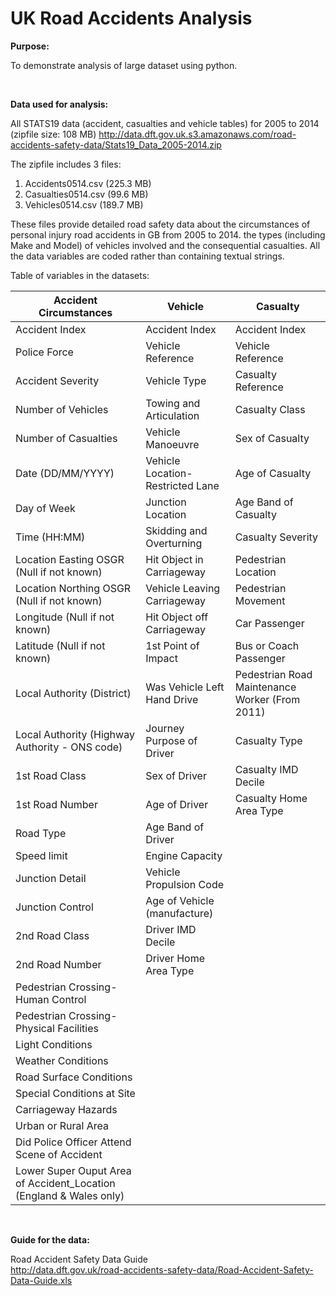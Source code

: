 # UK Road Accidents Analysis

**Purpose:**

To demonstrate analysis of large dataset using python.

<br>

**Data used for analysis:**

All STATS19 data (accident, casualties and vehicle tables) for 2005 to 2014 (zipfile size: 108 MB)
http://data.dft.gov.uk.s3.amazonaws.com/road-accidents-safety-data/Stats19_Data_2005-2014.zip

The zipfile includes 3 files:
1. Accidents0514.csv (225.3 MB)
2. Casualties0514.csv (99.6 MB)
3. Vehicles0514.csv (189.7 MB)

These files provide detailed road safety data about the circumstances of personal injury road accidents in GB from 2005 to 2014. the types (including Make and Model) of vehicles involved and the consequential casualties. All the data variables are coded rather than containing textual strings. 

Table of variables in the datasets:

| Accident Circumstances                                             | Vehicle                          | Casualty                                       |
|--------------------------------------------------------------------|----------------------------------|------------------------------------------------|
| Accident Index                                                     | Accident Index                   | Accident Index                                 |
| Police Force                                                       | Vehicle Reference                | Vehicle Reference                              |
| Accident Severity                                                  | Vehicle Type                     | Casualty Reference                             |
| Number of Vehicles                                                 | Towing and Articulation          | Casualty Class                                 |
| Number of Casualties                                               | Vehicle Manoeuvre                | Sex of Casualty                                |
| Date (DD/MM/YYYY)                                                  | Vehicle Location-Restricted Lane | Age of Casualty                                |
| Day of Week                                                        | Junction Location                | Age Band of Casualty                           |
| Time (HH:MM)                                                       | Skidding and Overturning         | Casualty Severity                              |
| Location Easting OSGR (Null if not known)                          | Hit Object in Carriageway        | Pedestrian Location                            |
| Location Northing OSGR (Null if not known)                         | Vehicle Leaving Carriageway      | Pedestrian Movement                            |
| Longitude (Null if not known)                                      | Hit Object off Carriageway       | Car Passenger                                  |
| Latitude (Null if not known)                                       | 1st Point of Impact              | Bus or Coach Passenger                         |
| Local Authority (District)                                         | Was Vehicle Left Hand Drive      | Pedestrian Road Maintenance Worker (From 2011) |
| Local Authority (Highway Authority - ONS code)                     | Journey Purpose of Driver        | Casualty Type                                  |
| 1st Road Class                                                     | Sex of Driver                    | Casualty IMD Decile                            |
| 1st Road Number                                                    | Age of Driver                    | Casualty Home Area Type                        |
| Road Type                                                          | Age Band of Driver               |                                                |
| Speed limit                                                        | Engine Capacity                  |                                                |
| Junction Detail                                                    | Vehicle Propulsion Code          |                                                |
| Junction Control                                                   | Age of Vehicle (manufacture)     |                                                |
| 2nd Road Class                                                     | Driver IMD Decile                |                                                |
| 2nd Road Number                                                    | Driver Home Area Type            |                                                |
| Pedestrian Crossing-Human Control                                  |                                  |                                                |
| Pedestrian Crossing-Physical Facilities                            |                                  |                                                |
| Light Conditions                                                   |                                  |                                                |
| Weather Conditions                                                 |                                  |                                                |
| Road Surface Conditions                                            |                                  |                                                |
| Special Conditions at Site                                         |                                  |                                                |
| Carriageway Hazards                                                |                                  |                                                |
| Urban or Rural Area                                                |                                  |                                                |
| Did Police Officer Attend Scene of Accident                        |                                  |                                                |
| Lower Super Ouput Area of Accident_Location (England & Wales only) |                                  |                                                |




<br>

**Guide for the data:**

Road Accident Safety Data Guide <br>
http://data.dft.gov.uk/road-accidents-safety-data/Road-Accident-Safety-Data-Guide.xls



